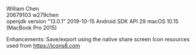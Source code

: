 William Chen  
20679103 w279chen  
openjdk version "13.0.1" 2019-10-15
Android SDK API 29
macOS 10.15 (MacBook Pro 2015)

Enhancements: Save/export using the native share screen
Icon resources used from https://icons8.com
